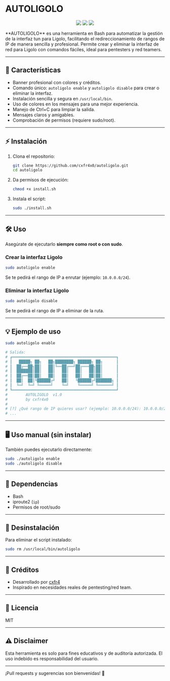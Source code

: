 # AUTOLIGOLO
<p align="center">
  <img src="https://img.shields.io/badge/Versión-1.0-blue?style=flat-square" />
  <img src="https://img.shields.io/badge/Autor-Cxfr4-green?style=flat-square" />
  <img src="https://img.shields.io/badge/Root-Requerido-red?style=flat-square" />
</p>
**AUTOLIGOLO** es una herramienta en Bash para automatizar la gestión de la interfaz tun para Ligolo, facilitando el redireccionamiento de rangos de IP de manera sencilla y profesional.  
Permite crear y eliminar la interfaz de red para Ligolo con comandos fáciles, ideal para pentesters y red teamers.

---

## 🚀 Características

- Banner profesional con colores y créditos.
- Comando único: `autoligolo enable` y `autoligolo disable` para crear o eliminar la interfaz.
- Instalación sencilla y segura en `/usr/local/bin`.
- Uso de colores en los mensajes para una mejor experiencia.
- Manejo de Ctrl+C para limpiar la salida.
- Mensajes claros y amigables.
- Comprobación de permisos (requiere sudo/root).

---

## ⚡ Instalación

1. Clona el repositorio:
    ```bash
    git clone https://github.com/cxfr4x0/autoligolo.git
    cd autoligolo
    ```

2. Da permisos de ejecución:
    ```bash
    chmod +x install.sh
    ```

3. Instala el script:
    ```bash
    sudo ./install.sh
    ```

---

## 🛠️ Uso

Asegúrate de ejecutarlo **siempre como root o con sudo**.

### Crear la interfaz Ligolo

```bash
sudo autoligolo enable
```

Se te pedirá el rango de IP a enrutar (ejemplo: `10.0.0.0/24`).

### Eliminar la interfaz Ligolo

```bash
sudo autoligolo disable
```

Se te pedirá el rango de IP a eliminar de la ruta.

---

## 💡 Ejemplo de uso

```bash
sudo autoligolo enable

# Salida:
# ┏━━━━━━━━━━━━━━━━━━━━━━━━━━━━━━━━━━━━━━━━━━━━━━┓
# ┃   █████╗ ██╗   ██╗████████╗ ██████╗ ██╗      ┃
# ┃  ██╔══██╗██║   ██║╚══██╔══╝██╔═══██╗██║      ┃
# ┃  ███████║██║   ██║   ██║   ██║   ██║██║      ┃
# ┃  ██╔══██║██║   ██║   ██║   ██║   ██║██║      ┃
# ┃  ██║  ██║╚██████╔╝   ██║   ╚██████╔╝███████╗ ┃
# ┃  ╚═╝  ╚═╝ ╚═════╝    ╚═╝    ╚═════╝ ╚══════╝ ┃
# ┗━━━━━━━━━━━━━━━━━━━━━━━━━━━━━━━━━━━━━━━━━━━━━━┛
#        AUTOLIGOLO  v1.0
#        by cxfr4x0
#
# [?] ¿Qué rango de IP quieres usar? (ejemplo: 10.0.0.0/24): 10.0.0.0/24
# ...
```

---

## 🖥️ Uso manual (sin instalar)

También puedes ejecutarlo directamente:
```bash
sudo ./autoligolo enable
sudo ./autoligolo disable
```

---

## 🧩 Dependencias

- Bash
- iproute2 (`ip`)
- Permisos de root/sudo

---

## 🧹 Desinstalación

Para eliminar el script instalado:
```bash
sudo rm /usr/local/bin/autoligolo
```

---

## 🤝 Créditos

- Desarrollado por [cxfr4](https://github.com/cxfr4x0)
- Inspirado en necesidades reales de pentesting/red team.

---

## 📄 Licencia

MIT

---

## ⚠️ Disclaimer

Esta herramienta es solo para fines educativos y de auditoría autorizada. El uso indebido es responsabilidad del usuario.

---

¡Pull requests y sugerencias son bienvenidas! 🎉
